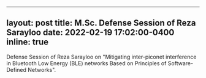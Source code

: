 
---
layout: post
title: M.Sc. Defense Session of Reza Sarayloo
date: 2022-02-19 17:02:00-0400
inline: true
---

Defense Session of Reza Sarayloo on "Mitigating inter-piconet interference in Bluetooth Low Energy (BLE) networks Based on Principles of Software-Defined Networks". 
